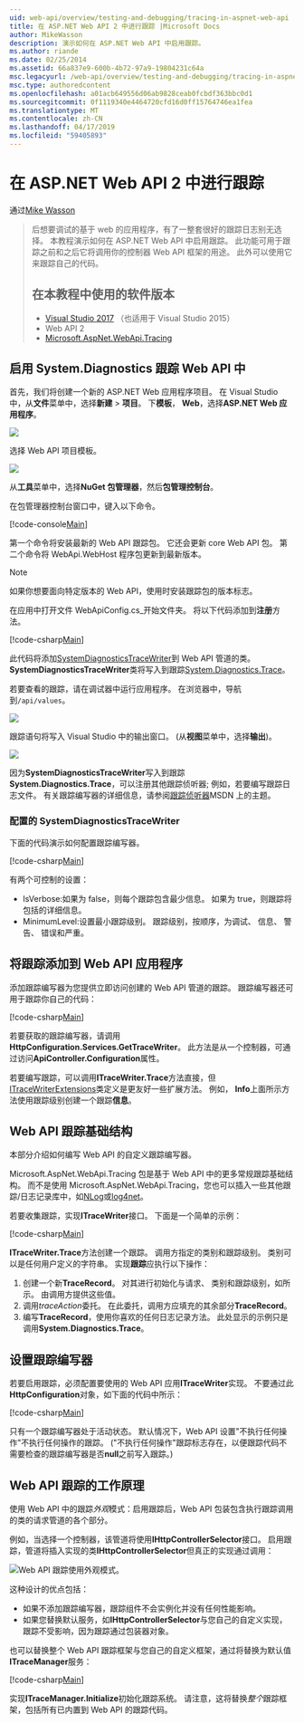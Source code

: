 ```yaml
---
uid: web-api/overview/testing-and-debugging/tracing-in-aspnet-web-api
title: 在 ASP.NET Web API 2 中进行跟踪 |Microsoft Docs
author: MikeWasson
description: 演示如何在 ASP.NET Web API 中启用跟踪。
ms.author: riande
ms.date: 02/25/2014
ms.assetid: 66a837e9-600b-4b72-97a9-19804231c64a
msc.legacyurl: /web-api/overview/testing-and-debugging/tracing-in-aspnet-web-api
msc.type: authoredcontent
ms.openlocfilehash: a01acb649556d06ab9828ceab0fcbdf363bbc0d1
ms.sourcegitcommit: 0f1119340e4464720cfd16d0ff15764746ea1fea
ms.translationtype: MT
ms.contentlocale: zh-CN
ms.lasthandoff: 04/17/2019
ms.locfileid: "59405893"
---
```

# <a name="tracing-in-aspnet-web-api-2"></a>在 ASP.NET Web API 2 中进行跟踪

通过[Mike Wasson](https://github.com/MikeWasson)

> 后想要调试的基于 web 的应用程序，有了一整套很好的跟踪日志别无选择。 本教程演示如何在 ASP.NET Web API 中启用跟踪。 此功能可用于跟踪之前和之后它将调用你的控制器 Web API 框架的用途。 此外可以使用它来跟踪自己的代码。
>
> ## <a name="software-versions-used-in-the-tutorial"></a>在本教程中使用的软件版本
>
> - [Visual Studio 2017](https://visualstudio.microsoft.com/downloads/?utm_medium=microsoft&utm_source=docs.microsoft.com&utm_campaign=button+cta&utm_content=download+vs2017) （也适用于 Visual Studio 2015）
> - Web API 2
> - [Microsoft.AspNet.WebApi.Tracing](http://www.nuget.org/packages/Microsoft.AspNet.WebApi.Tracing)

## <a name="enable-systemdiagnostics-tracing-in-web-api"></a>启用 System.Diagnostics 跟踪 Web API 中

首先，我们将创建一个新的 ASP.NET Web 应用程序项目。 在 Visual Studio 中，从**文件**菜单中，选择**新建** > **项目**。 下**模板**， **Web**，选择**ASP.NET Web 应用程序**。

[![](tracing-in-aspnet-web-api/_static/image2.png)](tracing-in-aspnet-web-api/_static/image1.png)

选择 Web API 项目模板。

[![](tracing-in-aspnet-web-api/_static/image4.png)](tracing-in-aspnet-web-api/_static/image3.png)

从**工具**菜单中，选择**NuGet 包管理器**，然后**包管理控制台**。

在包管理器控制台窗口中，键入以下命令。

[!code-console[Main](tracing-in-aspnet-web-api/samples/sample1.cmd)]

第一个命令将安装最新的 Web API 跟踪包。 它还会更新 core Web API 包。 第二个命令将 WebApi.WebHost 程序包更新到最新版本。

> [!NOTE]
> 如果你想要面向特定版本的 Web API，使用时安装跟踪包的版本标志。

在应用中打开文件 WebApiConfig.cs\_开始文件夹。 将以下代码添加到**注册**方法。

[!code-csharp[Main](tracing-in-aspnet-web-api/samples/sample2.cs?highlight=6)]

此代码将添加[SystemDiagnosticsTraceWriter](https://msdn.microsoft.com/library/system.web.http.tracing.systemdiagnosticstracewriter.aspx)到 Web API 管道的类。 **SystemDiagnosticsTraceWriter**类将写入到跟踪[System.Diagnostics.Trace](https://msdn.microsoft.com/library/system.diagnostics.trace)。

若要查看的跟踪，请在调试器中运行应用程序。 在浏览器中，导航到`/api/values`。

![](tracing-in-aspnet-web-api/_static/image5.png)

跟踪语句将写入 Visual Studio 中的输出窗口。 (从**视图**菜单中，选择**输出**)。

[![](tracing-in-aspnet-web-api/_static/image7.png)](tracing-in-aspnet-web-api/_static/image6.png)

因为**SystemDiagnosticsTraceWriter**写入到跟踪**System.Diagnostics.Trace**，可以注册其他跟踪侦听器; 例如，若要编写跟踪日志文件。 有关跟踪编写器的详细信息，请参阅[跟踪侦听器](https://msdn.microsoft.com/library/4y5y10s7.aspx)MSDN 上的主题。

### <a name="configuring-systemdiagnosticstracewriter"></a>配置的 SystemDiagnosticsTraceWriter

下面的代码演示如何配置跟踪编写器。

[!code-csharp[Main](tracing-in-aspnet-web-api/samples/sample3.cs)]

有两个可控制的设置：

- IsVerbose:如果为 false，则每个跟踪包含最少信息。 如果为 true，则跟踪将包括的详细信息。
- MinimumLevel:设置最小跟踪级别。 跟踪级别，按顺序，为调试、 信息、 警告、 错误和严重。

## <a name="adding-traces-to-your-web-api-application"></a>将跟踪添加到 Web API 应用程序

添加跟踪编写器为您提供立即访问创建的 Web API 管道的跟踪。 跟踪编写器还可用于跟踪你自己的代码：

[!code-csharp[Main](tracing-in-aspnet-web-api/samples/sample4.cs)]

若要获取的跟踪编写器，请调用**HttpConfiguration.Services.GetTraceWriter**。 此方法是从一个控制器，可通过访问**ApiController.Configuration**属性。

若要编写跟踪，可以调用**ITraceWriter.Trace**方法直接，但[ITraceWriterExtensions](https://msdn.microsoft.com/library/system.web.http.tracing.itracewriterextensions.aspx)类定义是更友好一些扩展方法。 例如， **Info**上面所示方法使用跟踪级别创建一个跟踪**信息**。

## <a name="web-api-tracing-infrastructure"></a>Web API 跟踪基础结构

本部分介绍如何编写 Web API 的自定义跟踪编写器。

Microsoft.AspNet.WebApi.Tracing 包是基于 Web API 中的更多常规跟踪基础结构。 而不是使用 Microsoft.AspNet.WebApi.Tracing，您也可以插入一些其他跟踪/日志记录库中，如[NLog](http://nlog-project.org/)或[log4net](http://logging.apache.org/log4net/)。

若要收集跟踪，实现**ITraceWriter**接口。 下面是一个简单的示例：

[!code-csharp[Main](tracing-in-aspnet-web-api/samples/sample5.cs)]

**ITraceWriter.Trace**方法创建一个跟踪。 调用方指定的类别和跟踪级别。 类别可以是任何用户定义的字符串。 实现**跟踪**应执行以下操作：

1. 创建一个新**TraceRecord**。 对其进行初始化与请求、 类别和跟踪级别，如所示。 由调用方提供这些值。
2. 调用*traceAction*委托。 在此委托，调用方应填充的其余部分**TraceRecord**。
3. 编写**TraceRecord**，使用你喜欢的任何日志记录方法。 此处显示的示例只是调用**System.Diagnostics.Trace**。

## <a name="setting-the-trace-writer"></a>设置跟踪编写器

若要启用跟踪，必须配置要使用的 Web API 应用**ITraceWriter**实现。 不要通过此**HttpConfiguration**对象，如下面的代码中所示：

[!code-csharp[Main](tracing-in-aspnet-web-api/samples/sample6.cs)]

只有一个跟踪编写器处于活动状态。 默认情况下，Web API 设置&quot;不执行任何操作&quot;不执行任何操作的跟踪。 (&quot;不执行任何操作&quot;跟踪标志存在，以便跟踪代码不需要检查的跟踪编写器是否**null**之前写入跟踪。)

## <a name="how-web-api-tracing-works"></a>Web API 跟踪的工作原理

使用 Web API 中的跟踪*外观*模式：启用跟踪后，Web API 包装包含执行跟踪调用的类的请求管道的各个部分。

例如，当选择一个控制器，该管道将使用**IHttpControllerSelector**接口。 启用跟踪，管道将插入实现的类**IHttpControllerSelector**但真正的实现通过调用：

![Web API 跟踪使用外观模式。](tracing-in-aspnet-web-api/_static/image8.png)

这种设计的优点包括：

- 如果不添加跟踪编写器，跟踪组件不会实例化并没有任何性能影响。
- 如果您替换默认服务，如**IHttpControllerSelector**与您自己的自定义实现，跟踪不受影响，因为跟踪通过包装器对象。

也可以替换整个 Web API 跟踪框架与您自己的自定义框架，通过将替换为默认值**ITraceManager**服务：

[!code-csharp[Main](tracing-in-aspnet-web-api/samples/sample7.cs)]

实现**ITraceManager.Initialize**初始化跟踪系统。 请注意，这将替换*整个*跟踪框架，包括所有已内置到 Web API 的跟踪代码。
